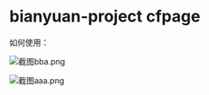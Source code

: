 # bianyuan-project cfpage
如何使用：

![截图bba.png](https://i.loli.net/2020/06/27/8N9lABodRJarWei.png)

![截图aaa.png](https://i.loli.net/2020/06/27/4w8djDUCS3z52Ie.png)
